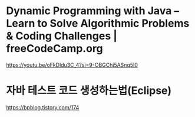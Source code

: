 # Dynamic Programming with Java – Learn to Solve Algorithmic Problems & Coding Challenges | freeCodeCamp.org
 
https://youtu.be/oFkDldu3C_4?si=9-OBGChj5ASnq5I0

# 자바 테스트 코드 생성하는법(Eclipse)

https://bpblog.tistory.com/174
